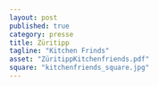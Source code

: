 ```yaml
---
layout: post
published: true
category: presse
title: Züritipp
tagline: "Kitchen Frinds"
asset: "ZüritippKitchenfriends.pdf"
square: "kitchenfriends_square.jpg"
---
```

